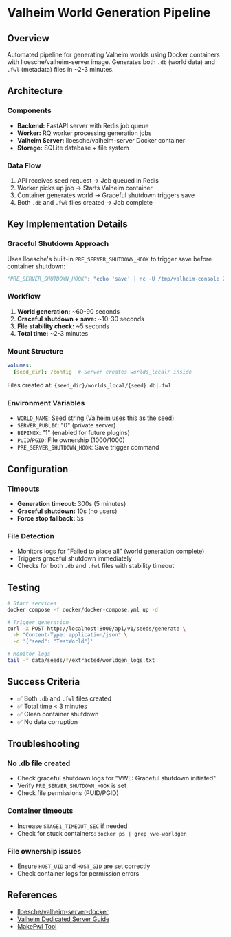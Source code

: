 # Valheim World Generation Pipeline

## Overview
Automated pipeline for generating Valheim worlds using Docker containers with lloesche/valheim-server image. Generates both `.db` (world data) and `.fwl` (metadata) files in ~2-3 minutes.

## Architecture

### Components
- **Backend:** FastAPI server with Redis job queue
- **Worker:** RQ worker processing generation jobs
- **Valheim Server:** lloesche/valheim-server Docker container
- **Storage:** SQLite database + file system

### Data Flow
1. API receives seed request → Job queued in Redis
2. Worker picks up job → Starts Valheim container
3. Container generates world → Graceful shutdown triggers save
4. Both `.db` and `.fwl` files created → Job complete

## Key Implementation Details

### Graceful Shutdown Approach
Uses lloesche's built-in `PRE_SERVER_SHUTDOWN_HOOK` to trigger save before container shutdown:

```python
"PRE_SERVER_SHUTDOWN_HOOK": "echo 'save' | nc -U /tmp/valheim-console 2>/dev/null || supervisorctl signal USR1 valheim-server || echo 'save' > /proc/$(pgrep -f valheim_server)/fd/0 2>/dev/null || true"
```

### Workflow
1. **World generation:** ~60-90 seconds
2. **Graceful shutdown + save:** ~10-30 seconds  
3. **File stability check:** ~5 seconds
4. **Total time:** ~2-3 minutes

### Mount Structure
```yaml
volumes:
  {seed_dir}: /config  # Server creates worlds_local/ inside
```

Files created at: `{seed_dir}/worlds_local/{seed}.db|.fwl`

### Environment Variables
- `WORLD_NAME`: Seed string (Valheim uses this as the seed)
- `SERVER_PUBLIC`: "0" (private server)
- `BEPINEX`: "1" (enabled for future plugins)
- `PUID`/`PGID`: File ownership (1000/1000)
- `PRE_SERVER_SHUTDOWN_HOOK`: Save trigger command

## Configuration

### Timeouts
- **Generation timeout:** 300s (5 minutes)
- **Graceful shutdown:** 10s (no users)
- **Force stop fallback:** 5s

### File Detection
- Monitors logs for "Failed to place all" (world generation complete)
- Triggers graceful shutdown immediately
- Checks for both `.db` and `.fwl` files with stability timeout

## Testing

```bash
# Start services
docker compose -f docker/docker-compose.yml up -d

# Trigger generation
curl -X POST http://localhost:8000/api/v1/seeds/generate \
  -H "Content-Type: application/json" \
  -d '{"seed": "TestWorld"}'

# Monitor logs
tail -f data/seeds/*/extracted/worldgen_logs.txt
```

## Success Criteria
- ✅ Both `.db` and `.fwl` files created
- ✅ Total time < 3 minutes
- ✅ Clean container shutdown
- ✅ No data corruption

## Troubleshooting

### No .db file created
- Check graceful shutdown logs for "VWE: Graceful shutdown initiated"
- Verify `PRE_SERVER_SHUTDOWN_HOOK` is set
- Check file permissions (PUID/PGID)

### Container timeouts
- Increase `STAGE1_TIMEOUT_SEC` if needed
- Check for stuck containers: `docker ps | grep vwe-worldgen`

### File ownership issues
- Ensure `HOST_UID` and `HOST_GID` are set correctly
- Check container logs for permission errors

## References
- [lloesche/valheim-server-docker](https://github.com/lloesche/valheim-server-docker)
- [Valheim Dedicated Server Guide](https://www.valheimgame.com/support/a-guide-to-dedicated-servers/)
- [MakeFwl Tool](https://github.com/CrystalFerrai/MakeFwl)

